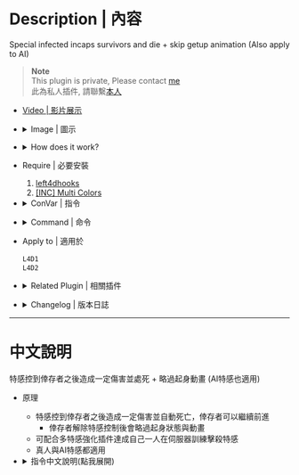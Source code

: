# Description | 內容
Special infected incaps survivors and die + skip getup animation (Also apply to AI)

> __Note__ <br/>
This plugin is private, Please contact [me](https://github.com/fbef0102/Game-Private_Plugin#私人插件列表-private-plugins-list)<br/>
此為私人插件, 請聯繫[本人](https://github.com/fbef0102/Game-Private_Plugin#私人插件列表-private-plugins-list)

* [Video | 影片展示](https://youtu.be/ssLsbaKLLmk)

* <details><summary>Image | 圖示</summary>

    <br/>![1vSpecials_0](image/1vSpecials_0.jpg)
    <br/>![1vSpecials_1](image/1vSpecials_1.gif)
    <br/>![1vSpecials_2](image/1vSpecials_2.gif)
    <br/>![1vSpecials_3](image/1vSpecials_3.jpg)
</details>

* <details><summary>How does it work?</summary>

	* Special infected incaps survivors and die instantly
    * Set each Special infected scratch damage
    * Skip Survivor getup animation after release
    * Apply to both human and AI infected
</details>

* Require | 必要安裝
    1. [left4dhooks](https://forums.alliedmods.net/showthread.php?t=321696)
    2. [[INC] Multi Colors](https://github.com/fbef0102/L4D1_2-Plugins/releases/tag/Multi-Colors)

* <details><summary>ConVar | 指令</summary>

    * cfg/sourcemod/1vSpecials.cfg
        ```php
        // 0=Plugin off, 1=Plugin on.
        1vSpecials_enable "1"

        // Modfiy Smoker attack damage when pulling before suicides. (-1=Disable)
        1vSpecials_smoker_attack_dmg "20"

        // Modfiy Hunter attack damage when pouncing before suicides. (-1=Disable)
        1vSpecials_hunter_attack_dmg "25"

        // Modfiy Jockey attack damage when ridding before suicides. (-1=Disable)
        1vSpecials_jockey_attack_dmg "30"

        // Modfiy Charger attack damage when charging before suicides. (-1=Disable)
        1vSpecials_charger_attack_dmg "35"

        // If 1, Announce SI Health Left before SI suicides.
        1vSpecials_dmgannounce "1"

        // If 1, Skip Survivor Get Up Animation.
        1vSpecials_skip_getup "1"

        // 0=Only Kill Attacker, 1=Kill All Infected
        1vSpecials_kill_all "0"

        // If 1, this plugin only takes effect when infected attacking bot.
        1vSpecials_apply_bot_only "0"

        // If 1, this plugin removes god frame when damaged by special infected.
        1vSpecials_remove_godframe "1"

        // Delay time Charger makes damage and suicides after carry the victim (0=Game default)
        1vSpecials_charger_carry_delay "0.2"

        // Delay time Smoker makes damage and suicides after grab the victim (Useful in coop/realism, 0=Game default)
        1vSpecials_smoker_grab_delay "1.0"
        ```
</details>

* <details><summary>Command | 命令</summary>

    None
</details>

* Apply to | 適用於
    ```
    L4D1
    L4D2
    ```

* <details><summary>Related Plugin | 相關插件</summary>

    1. [l4dinfectedbots](https://github.com/fbef0102/L4D1_2-Plugins/tree/master/l4dinfectedbots): Spawns multi infected bots in any mode + allows playable special infected in coop/survival + unlock infected slots (10 VS 10 available)
        * 生成多特感控制插件
    2. [AI_HardSI](https://github.com/fbef0102/L4D2-Plugins/tree/master/AI_HardSI): Improves the AI behaviour of special infected
        * 增強特感攻擊行為
    3. [l4d_claw_dmg](https://github.com/Target5150/MoYu_Server_Stupid_Plugins/tree/master/The%20Last%20Stand/l4d_claw_dmg): Make claw damage follow convar *_pz_claw_dmg
        * 修改 特感 右鍵抓傷的傷害值
</details>

* <details><summary>Changelog | 版本日誌</summary>

    * v2.7 (2024-11-15)
        * Optimize code

    * v2.6 (2024-9-13)
        * Update cvars

    * v2.5 (2023-7-13)
        * Fixed Smoker does not suicide when dragging victim

    * v2.4 (2023-2-19)
        * Remake all cvars description
        * Set each Special Infected claw damage
        * Add new cvars

    * v2.3
        * Initial Release
</details>

- - - -
# 中文說明
特感控到倖存者之後造成一定傷害並處死 + 略過起身動畫 (AI特感也適用)

* 原理
    * 特感控到倖存者之後造成一定傷害並自動死亡，倖存者可以繼續前進
        * 倖存者解除特感控制後會略過起身狀態與動畫
    * 可配合多特感強化插件達成自己一人在伺服器訓練擊殺特感
    * 真人與AI特感都適用

* <details><summary>指令中文說明(點我展開)</summary>

    * cfg/sourcemod/1vSpecials.cfg
        ```php
        // 0=關閉插件, 1=啟動插件
        1vSpecials_enable "1"

        // Smoker 抓到倖存者後造成20點傷害並自殺 (-1=關閉這項功能)
        1vSpecials_smoker_attack_dmg "20"

        // Hunter 抓到倖存者後造成25點傷害並自殺 (-1=關閉這項功能)
        1vSpecials_hunter_attack_dmg "25"

        // Jockey 抓到倖存者後造成25點傷害並自殺 (-1=關閉這項功能)
        1vSpecials_jockey_attack_dmg "30"

        // Charger 抓到倖存者後造成25點傷害並自殺 (-1=關閉這項功能)
        1vSpecials_charger_attack_dmg "35"

        // 為1時，特感自殺前提示剩餘的血量
        1vSpecials_dmgannounce "1"

        // 為1時，倖存者解除特感控制後會略過起身狀態與動畫
        1vSpecials_skip_getup "1"

        // 0=只殺死攻擊倖存者的特感, 1=殺死所有特感
        1vSpecials_kill_all "0"

        // 為1時，這插件只對AI Bot的倖存者有效果
        1vSpecials_apply_bot_only "0"

        // 為1時，移除人類解除特感控制後的無敵狀態 (運作更順暢)
        1vSpecials_remove_godframe "1"

        // Charger衝刺帶走倖存者時, 多少秒數之後造成傷害並強制自殺 (0=遊戲預設)
        1vSpecials_charger_carry_delay "0.2"

        // Smoker拉走倖存者時, 多少秒數之後造成傷害並強制自殺 (適合用在 戰役/寫實模式, 0=遊戲預設)
        1vSpecials_smoker_grab_delay "1.0"
        ```
</details>